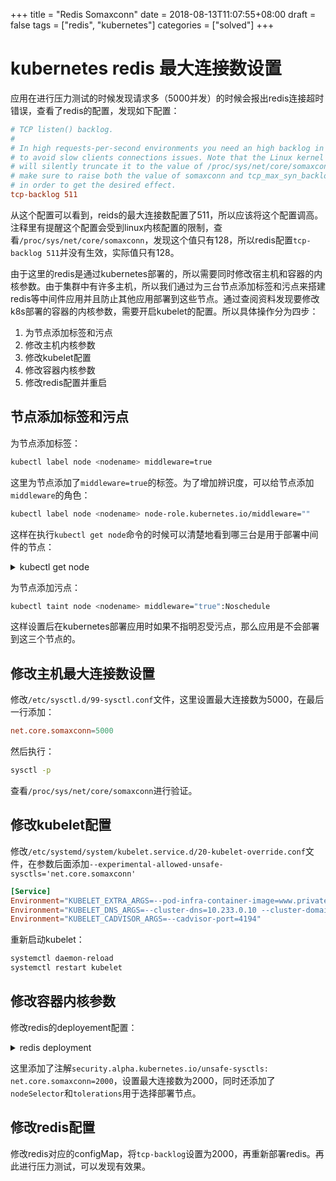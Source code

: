 +++
title = "Redis Somaxconn"
date = 2018-08-13T11:07:55+08:00
draft = false
tags = ["redis", "kubernetes"]
categories = ["solved"]
+++

# kubernetes redis 最大连接数设置

应用在进行压力测试的时候发现请求多（5000并发）的时候会报出redis连接超时错误，查看了redis的配置，发现如下配置：

```conf
# TCP listen() backlog.
#
# In high requests-per-second environments you need an high backlog in order
# to avoid slow clients connections issues. Note that the Linux kernel
# will silently truncate it to the value of /proc/sys/net/core/somaxconn so
# make sure to raise both the value of somaxconn and tcp_max_syn_backlog
# in order to get the desired effect.
tcp-backlog 511
```

从这个配置可以看到，reids的最大连接数配置了511，所以应该将这个配置调高。注释里有提醒这个配置会受到linux内核配置的限制，查看`/proc/sys/net/core/somaxconn`，发现这个值只有128，所以redis配置`tcp-backlog 511`并没有生效，实际值只有128。

由于这里的redis是通过kubernetes部署的，所以需要同时修改宿主机和容器的内核参数。由于集群中有许多主机，所以我们通过为三台节点添加标签和污点来搭建redis等中间件应用并且防止其他应用部署到这些节点。通过查阅资料发现要修改k8s部署的容器的内核参数，需要开启kubelet的配置。所以具体操作分为四步：

1. 为节点添加标签和污点
1. 修改主机内核参数
2. 修改kubelet配置
3. 修改容器内核参数
4. 修改redis配置并重启

## 节点添加标签和污点

为节点添加标签：

```bash
kubectl label node <nodename> middleware=true
```

这里为节点添加了`middleware=true`的标签。为了增加辨识度，可以给节点添加`middleware`的角色：

```bash
kubectl label node <nodename> node-role.kubernetes.io/middleware=""
```

这样在执行`kubectl get node`命令的时候可以清楚地看到哪三台是用于部署中间件的节点：

<details>
<summary>kubectl get node</summary>

```bash
NAME          STATUS    ROLES             AGE       VERSION
node1         Ready     master            186d      v1.8.5
node2         Ready     node              60d       v1.8.5
node3         Ready     node              60d       v1.8.5
node4         Ready     node              60d       v1.8.5
node5         Ready     node              60d       v1.8.5
node6         Ready     node              117d      v1.8.5
node7         Ready     master            186d      v1.8.5
node8         Ready     master            186d      v1.8.5
node9         Ready     node              34d       v1.8.5
node10        Ready     node              72d       v1.8.5
node11        Ready     node              72d       v1.8.5
node12        Ready     node              60d       v1.8.5
node13        Ready     middleware,node   19d       v1.8.5
node14        Ready     middleware,node   19d       v1.8.5
node15        Ready     middleware,node   19d       v1.8.5
node16        Ready     node              4d        v1.8.5
node17        Ready     node              123d      v1.8.5
node18        Ready     node              123d      v1.8.5
```

</details>

为节点添加污点：

```bash
kubectl taint node <nodename> middleware="true":Noschedule
```

这样设置后在kubernetes部署应用时如果不指明忍受污点，那么应用是不会部署到这三个节点的。

## 修改主机最大连接数设置

修改`/etc/sysctl.d/99-sysctl.conf`文件，这里设置最大连接数为5000，在最后一行添加：

```conf
net.core.somaxconn=5000
```

然后执行：

```bash
sysctl -p
```

查看`/proc/sys/net/core/somaxconn`进行验证。

## 修改kubelet配置

修改`/etc/systemd/system/kubelet.service.d/20-kubelet-override.conf`文件，在参数后面添加`--experimental-allowed-unsafe-sysctls='net.core.somaxconn'`

```conf
[Service]
Environment="KUBELET_EXTRA_ARGS=--pod-infra-container-image=www.private.com/google_containers/pause-amd64:3.0 --fail-swap-on=false --hostname-override=zdztvura16 --eviction-hard=memory.available<1024Mi,nodefs.available<10Gi,imagefs.available<10Gi --eviction-minimum-reclaim=memory.available=500Mi,nodefs.available=5Gi,imagefs.available=5Gi --eviction-pressure-transition-period=5m0s --system-reserved=cpu=100m,memory=2Gi --experimental-allowed-unsafe-sysctls='net.core.somaxconn'"
Environment="KUBELET_DNS_ARGS=--cluster-dns=10.233.0.10 --cluster-domain=cluster.local"
Environment="KUBELET_CADVISOR_ARGS=--cadvisor-port=4194"
```

重新启动kubelet：

```bash
systemctl daemon-reload
systemctl restart kubelet
```

## 修改容器内核参数

修改redis的deployement配置：

<details>
<summary> redis deployment </summary>

```yaml
apiVersion: extensions/v1beta1
kind: Deployment
metadata:
  name: openapi-redis-dev
spec:
  replicas: 1
  selector:
    matchLabels:
      app: openapi-redis-dev
  template:
    metadata:
      annotations:
        security.alpha.kubernetes.io/unsafe-sysctls: net.core.somaxconn=2000
      labels:
        app: openapi-redis-dev
    spec:
      nodeSelector:
        middleware: "true"
      tolerations:
        - effect: NoSchedule
          key: middleware
          operator: Exists
      containers:
        - name: openapi-redis-dev
          image: 'www.private.com/tools/redis
          command:
          - /bin/sh
          - -c
          - redis-server /usr/local/etc/redis/redis.conf
          ports:
            - containerPort: 6379
              protocol: TCP
          resources:
            limits:
              cpu: '2000m'
              memory: 256Mi
            requests:
              cpu: 10m
              memory: 64Mi
          terminationMessagePath: /dev/termination-log
          imagePullPolicy: Always
          volumeMounts:
            - name: redis-data
              mountPath: /var/lib/redis
            - name: redis-conf
              mountPath: /usr/local/etc/redis/redis.conf
              subPath: redis.conf
      restartPolicy: Always
      terminationGracePeriodSeconds: 30
      dnsPolicy: ClusterFirst
      securityContext: {}
      volumes:
        - name: redis-data
          persistentVolumeClaim:
            claimName: openapi-redis-dev
        - name: redis-conf
          configMap:
            defaultMode: 420
            name: openapi-redis-dev-config
  strategy:
    type: RollingUpdate
    rollingUpdate:
      maxUnavailable: 1
      maxSurge: 1
```
</details>

这里添加了注解`security.alpha.kubernetes.io/unsafe-sysctls: net.core.somaxconn=2000`，设置最大连接数为2000，同时还添加了`nodeSelector`和`tolerations`用于选择部署节点。

## 修改redis配置

修改redis对应的configMap，将`tcp-backlog`设置为2000，再重新部署redis。再此进行压力测试，可以发现有效果。
